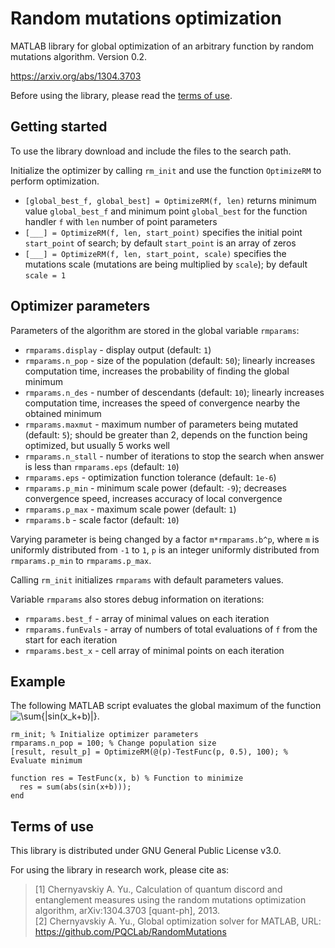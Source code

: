 # Random mutations optimization
MATLAB library for global optimization of an arbitrary function by random mutations algorithm. Version 0.2.

https://arxiv.org/abs/1304.3703

Before using the library, please read the [terms of use](#terms-of-use).

## Getting started
To use the library download and include the files to the search path.

Initialize the optimizer by calling `rm_init` and use the function `OptimizeRM` to perform optimization.

* `[global_best_f, global_best] = OptimizeRM(f, len)` returns minimum value `global_best_f` and minimum point `global_best` for the function handler `f` with `len` number of point parameters
* `[___] = OptimizeRM(f, len, start_point)` specifies the initial point `start_point` of search; by default `start_point` is an array of zeros
* `[___] = OptimizeRM(f, len, start_point, scale)` specifies the mutations scale (mutations are being multiplied by `scale`); by default `scale = 1`

## Optimizer parameters

Parameters of the algorithm are stored in the global variable `rmparams`:
* `rmparams.display` - display output (default: `1`)
* `rmparams.n_pop` - size of the population (default: `50`); linearly increases computation time, increases the probability of finding the global minimum
* `rmparams.n_des` - number of descendants (default: `10`); linearly increases computation time, increases the speed of convergence nearby the obtained minimum
* `rmparams.maxmut` - maximum number of parameters being mutated (default: `5`); should be greater than 2, depends on the function being optimized, but usually 5 works well
* `rmparams.n_stall` - number of iterations to stop the search when answer is less than `rmparams.eps` (default: `10`)
* `rmparams.eps` - optimization function tolerance (default: `1e-6`)
* `rmparams.p_min` - minimum scale power (default: `-9`); decreases convergence speed, increases accuracy of local convergence
* `rmparams.p_max` - maximum scale power (default: `1`)
* `rmparams.b` - scale factor (default: `10`)

Varying parameter is being changed by a factor `m*rmparams.b^p`, where `m` is uniformly distributed from `-1` to `1`, `p` is an integer uniformly distributed from `rmparams.p_min` to `rmparams.p_max`.

Calling `rm_init` initializes `rmparams` with default parameters values.

Variable `rmparams` also stores debug information on iterations:
* `rmparams.best_f` - array of minimal values on each iteration
* `rmparams.funEvals` - array of numbers of total evaluations of `f` from the start for each iteration
* `rmparams.best_x` - cell array of minimal points on each iteration

## Example
The following MATLAB script evaluates the global maximum of the function ![\sum{|sin(x_k+b)|}](https://latex.codecogs.com/svg.latex?\sum{|\sin(x_k+b)|}).
```
rm_init; % Initialize optimizer parameters
rmparams.n_pop = 100; % Change population size
[result, result_p] = OptimizeRM(@(p)-TestFunc(p, 0.5), 100); % Evaluate minimum

function res = TestFunc(x, b) % Function to minimize
  res = sum(abs(sin(x+b)));
end
```

## <a name="#terms-of-use">Terms of use</a>
This library is distributed under GNU General Public License v3.0.

For using the library in research work, please cite as:
> [1] Chernyavskiy A. Yu., Calculation of quantum discord and entanglement measures using the random mutations optimization algorithm, arXiv:1304.3703 [quant-ph], 2013.  
> [2] Chernyavskiy A. Yu., Global optimization solver for MATLAB, URL: https://github.com/PQCLab/RandomMutations
